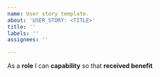 ```yaml
---
name: User story template.
about: 'USER_STORY: <TITLE>'
title: ''
labels: ''
assignees: ''

---
```


As a **role** I can **capability** so that **received benefit**
